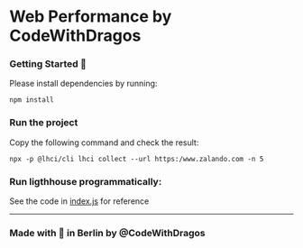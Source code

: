 
# Web Performance by CodeWithDragos

### Getting Started :rocket:

Please install dependencies by running:

`npm install`

### Run the project

Copy the following command and check the result:

`npx -p @lhci/cli lhci collect --url https:/www.zalando.com -n 5`

### Run ligthhouse programmatically:

See the code in [index.js](/index.js) for reference

---

### Made with :orange_heart: in Berlin by @CodeWithDragos